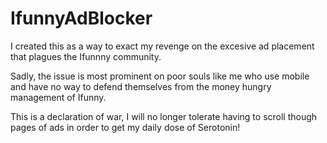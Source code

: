 # IfunnyAdBlocker
I created this as a way to exact my revenge on the excesive ad placement that plagues the Ifunnny community. 

Sadly, the issue is most prominent on poor souls like me who use mobile and have no way to defend themselves from the money hungry management of Ifunny.

This is a declaration of war, I will no longer tolerate having to scroll though pages of ads in order to get my daily dose of Serotonin!
